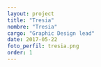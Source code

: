 ```yaml
---
layout: project
title: "Tresia"
nombre: "Tresia"
cargo: "Graphic Design lead"
date: 2017-05-22
foto_perfil: tresia.png
order: 1
---
```

